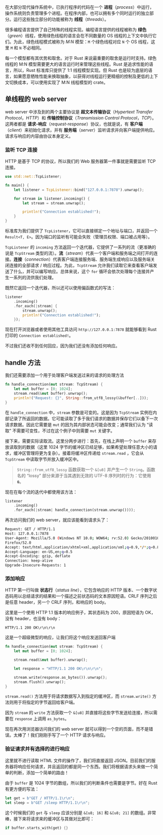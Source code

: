 在大部分现代操作系统中，已执行程序的代码在一个 **进程**（*process*）中运行，操作系统则负责管理多个进程。在程序内部，也可以拥有多个同时运行的独立部分。运行这些独立部分的功能被称为 **线程**（*threads*）。

很多编程语言提供了自己特殊的线程实现。编程语言提供的线程被称为 **绿色**（*green*）线程，使用绿色线程的语言会在不同数量的 OS 线程的上下文中执行它们。为此，绿色线程模式被称为 *M:N* 模型：`M` 个绿色线程对应 `N` 个 OS 线程，这里 `M` 和 `N` 不必相同。

每一个模型都有其优势和取舍。对于 Rust 来说最重要的取舍是运行时支持。绿色线程的 M:N 模型需要更大的语言运行时来管理这些线程。Rust 是追求性能的语言，所以，Rust 标准库只提供了 1:1 线程模型实现。但 Rust 也是较为底层的语言，如果愿意牺牲性能来换取抽象，以获得对线程运行更精细的控制及更低的上下文切换成本，可以使用实现了 M:N 线程模型的 crate。

## 单线程的 web server

web server 中涉及到的两个主要协议是 **超文本传输协议**（*Hypertext Transfer Protocol*，*HTTP*）和 **传输控制协议**（*Transmission Control Protocol*，*TCP*）。这两者都是 **请求-响应**（*request-response*）协议，也就是说，有 **客户端**（*client*）来初始化请求，并有 **服务端**（*server*）监听请求并向客户端提供响应。请求与响应的内容由协议本身定义。

### 监听 TCP 连接

HTTP 是基于 TCP 的协议，所以我们的 Web 服务器第一件事就是需要监听 TCP 连接。

```rust
use std::net::TcpListener;

fn main() {
    let listener = TcpListener::bind("127.0.0.1:7878").unwrap();

    for stream in listener.incoming() {
        let stream = stream.unwrap();

        println!("Connection established!");
    }
}
```

标准库为我们提供了 `TcpListener`，它可以直接绑定一个地址与端口，并返回一个 `Result<T, E>`。因为端口的监听有可能会失败（管理员权限、端口被占用等）。

`TcpListener` 的 `incoming` 方法返回一个迭代器，它提供了一系列的流（更准确的说是 `TcpStream` 类型的流）。**流**（*stream*）代表一个客户端和服务端之间打开的连接。**连接**（*connection*）代表客户端连接服务端、服务端生成响应以及服务端关闭连接的全部请求 / 响应过程。为此，`TcpStream` 允许我们读取它来查看客户端发送了什么，并可以编写响应。总体来说，这个 `for` 循环会依次处理每个连接并产生一系列的流供我们处理。

既然它返回一个迭代器，所以还可以使用偏函数式的写法：

```rust
listener
    .incoming()
    .for_each(|stream| { 
        stream.unwrap(); 
        println!("Connection established!");
    });
```

现在打开浏览器或者使用其他工具访问 `http://127.0.0.1:7878` 就能够看到 Rust 打印的 `Connection established!`。

不过我们还收不到任何回应，因为我们还没有添加任何响应。

## handle 方法

我们还需要添加一个用于处理客户端发送过来的请求的处理方法

```rust
fn handle_connection(mut stream: TcpStream) {
    let mut buffer = [0; 1024];
    stream.read(&mut buffer).unwrap();
    println!("Request: {}", String::from_utf8_lossy(&buffer[..]));
}
```

在 `handle_connection` 中，`stream` 参数是可变的。这是因为 `TcpStream` 实例在内部记录了所返回的数据。它可能读取了多于我们请求的数据并保存它们以备下一次请求数据。因此它需要是 `mut` 的因为其内部状态可能会改变；通常我们认为 “读取” 不需要可变性，不过在这个例子中则需要 `mut` 关键字。

接下来，需要实际读取流。这里分两步进行：首先，在栈上声明一个 `buffer` 来存放读取到的数据（这里 1024 字节的缓冲区已经足够，如果希望处理任意大小的请求，缓冲区管理将更为复杂）。接着将缓冲区传递给 `stream.read` ，它会从 `TcpStream` 中读取字节并放入缓冲区中。

> `String::from_utf8_lossy` 函数获取一个 `&[u8]` 并产生一个 `String`。函数名的 “lossy” 部分来源于当其遇到无效的 UTF-8 序列时的行为：它使用 `�`。

现在在每个流的迭代中都使用该方法：

```rust
listener
    .incoming()
    .for_each(|stream| handle_connection(stream.unwrap())));
```

再次访问我们的 web server，就应该能看到请求头了：

```bash
Request: GET / HTTP/1.1
Host: 127.0.0.1:7878
User-Agent: Mozilla/5.0 (Windows NT 10.0; WOW64; rv:52.0) Gecko/20100101
Firefox/52.0
Accept: text/html,application/xhtml+xml,application/xml;q=0.9,*/*;q=0.8
Accept-Language: en-US,en;q=0.5
Accept-Encoding: gzip, deflate
Connection: keep-alive
Upgrade-Insecure-Requests: 1
```

### 添加响应

HTTP 第一行叫做 **状态行**（*status line*），它包含响应的 HTTP 版本、一个数字状态码用以总结请求的结果和一个描述之前状态码的文本原因短语。CRLF 序列之后是任意 header，另一个 CRLF 序列，和响应的 body。

这里是一个使用 HTTP 1.1 版本的响应例子，其状态码为 200，原因短语为 OK，没有 header，也没有 body：

```
HTTP/1.1 200 OK\r\n\r\n
```

这是一个超级微型的响应，让我们将这个响应发送回客户端

```rust
fn handle_connection(mut stream: TcpStream) {
    let mut buffer = [0; 1024];

    stream.read(&mut buffer).unwrap();

    let response = "HTTP/1.1 200 OK\r\n\r\n";

    stream.write(response.as_bytes()).unwrap();
    stream.flush().unwrap();
}
```

`stream.read()` 方法用于将请求数据写入到指定的缓冲区，而 `stream.write()` 方法则用于将指定的字节返回给客户端。

因为 `stream` 的 `write` 方法获取一个 `&[u8]` 并直接将这些字节发送给连接，所以需要在 `response` 上调用 `as_bytes`。

现在再次用浏览器访问我们的 web server 就可以得到一个空的页面，而不是错误。太棒了！我们刚刚手写了一个 HTTP 请求与响应。

### 验证请求并有选择的进行响应

这里就不进行读取 HTML 文件的操作了，我们将直接返回 JSON。目前我们的服务器将响应任何请求，并且返回的都是同一个东西。我们将根据请求头来做一个简单的判断，添加一个简单的路由！

由于 `buffer` 是 1024 字节的数组，所以我们的判断条件也需要是字节。好在 Rust 有更方便的写法：

```rust
let get = b"GET / HTTP/1.1\r\n";
let sleep = b"GET /sleep HTTP/1.1\r\n";
```

这个时候我们的 `get` 与 `sleep` 应该分别是 `&[u8; 16]` 和 `&[u8; 21]` 的数组。非常棒，接下来将请求来的缓冲区与其做对比即可：

```rust
if buffer.starts_with(get) {}
```
